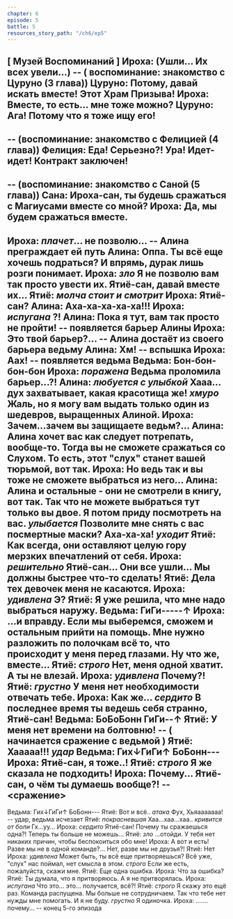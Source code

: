 ```yaml
---
chapter: 6
episode: 5
battle: 5
resources_story_path: "/ch6/ep5"
---
```

[ Музей Воспоминаний ]
Ироха: (Ушли... Их всех увели...)
-- ( воспоминание: знакомство с Цуруно (3 глава))
Цуруно: Потому, давай искать вместе! Этот Храм Призыва!
Ироха: Вместе, то есть... мне тоже можно?
Цуруно: Ага! Потому что я тоже ищу его!
--
-- (воспоминание: знакомство с Фелицией (4 глава))
Фелиция: Еда! Серьезно?! Ура! Идет-идет! Контракт заключен!
--
-- (воспоминание: знакомство с Саной (5 глава))
Сана: Ироха-сан, ты будешь сражаться с Магиусами вместе со мной?
Ироха: Да, мы будем сражаться вместе.
--
Ироха: *плачет*... не позволю...
-- Алина преграждает ей путь
Алина: Оппа. Ты всё еще хочешь подраться? И впрямь, дурак лишь розги понимает.
Ироха: *зло* Я не позволю вам так просто увести их. Ятиё-сан, давай вместе их...
Ятиё: *молча стоит и смотрит*
Ироха: Ятиё-сан?
Алина: Аха-ха-ха-ха-ха!!!
Ироха: *испугана* ?!
Алина: Пока я тут, вам так просто не пройти!
-- появляется барьер Алины
Ироха: Это твой барьер?...
-- Алина достаёт из своего барьера ведьму
Алина: Хм!
-- вспышка
Ироха: Аах!
-- появляется ведьма
Ведьма: Бон-бон-бон-бон
Ироха: *поражена* Ведьма проломила барьер...?!
Алина: *любуется с улыбкой* Хааа... дух захватывает, какая красотища же! *хмуро* Жаль, но я могу вам выдать только один из шедевров, выращенных Алиной.
Ироха: Зачем...зачем вы защищаете ведьм?...
Алина: Алина хочет вас как следует потрепать, вообще-то. Тогда вы не сможете сражаться со Слухом. То есть, этот "слух" станет вашей тюрьмой, вот так.
Ироха: Но ведь так и вы тоже не сможете выбраться из него...
Алина: Алина и остальные - они не смотрели в книгу, вот так. Так что не можете выбраться тут только вы двое. Я потом приду посмотреть на вас. *улыбается* Позволите мне снять с вас посмертные маски? Аха-ха-ха! *уходит*
Ятиё: Как всегда, они оставляют целую гору мерзких впечатлений от себя.
Ироха: *решительно* Ятиё-сан... Они все ушли... Мы должны быстрее что-то сделать!
Ятиё: Дела тех девочек меня не касаются.
Ироха: *удивлена* Э?
Ятиё: Я уже решила, что мне надо выбраться наружу.
Ведьма: ГиГи-----↑
Ироха: ...и вправду. Если мы выберемся, сможем и остальным прийти на помощь. Мне нужно разложить по полочкам всё то, что происходит у меня перед глазами. Ну что же, вместе...
Ятиё: *строго* Нет, меня одной хватит. А ты не влезай.
Ироха: *удивлена* Почему?!
Ятиё: *грустно* У меня нет необходимости отвечать тебе.
Ироха: Как же... *сердито* В последнее время ты ведешь себя странно, Ятиё-сан!
Ведьма: БоБоБонн ГиГи--↑
Ятиё: У меня нет времени на болтовню!
-- ( начинается сражение с ведьмой )
Ятиё: Хааааа!!! *удар*
Ведьма: Гих↓ГиГи↑ БоБонн---
Ироха: Ятиё-сан, я тоже..!
Ятиё: *строго* Я же сказала не подходить!
Ироха: Почему... Ятиё-сан, о чём ты думаешь вообще?!
-- <сражение>
--
Ведьма: Гих↓ГиГи↑ БоБонн---
Ятиё: Вот и всё.. *атака* Фух, Хьяааааааа!
-- удар, ведьма исчезает
Ятиё: *покрасневшая* Хаа...хаа...хаа.. *кривится от боли* Гх...уу...
Ироха: *сердито* Ятиё-сан! Почему ты сражаешься одна?! Теперь ты больше не можешь...
Ятиё: *зло* ...отойди. У тебя нет никаких причин, чтобы беспокоиться обо мне!
Ироха: А вот и есть! Разве мы не в одной команде?... Нет, разве мы не друзья?!
Ятиё: Нет
Ироха: *удивлена* Может быть, ты всё еще притворяешься? Всё уже, "слух" нас поймал, нет смысла в этом. *строго* Если же есть, пожалуйста, скажи мне.
Ятиё: Еще одна ошибка.
Ироха: Что за ошибка?
Ятиё: Ты думала, что я притворяюсь. А я не притворялась.
Ироха: *испугана* Что это... это... получается, всё?!
Ятиё: *строго* Я скажу это ещё раз. Команда распущена. Мы больше не сотрудничаем. Так что тебе нет нужды мне помогать. И я не буду. *грустно* Я одиночка.
Ироха: ....... почему...
-- конец 5-го эпизода
